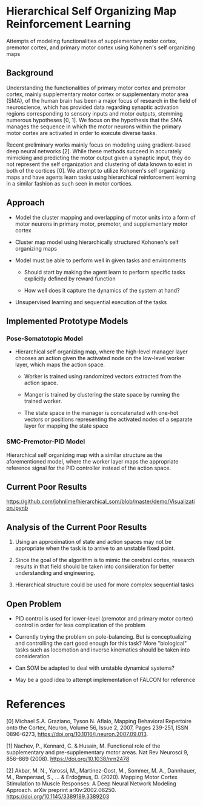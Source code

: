 
# Hierarchical Self Organizing Map Reinforcement Learning

Attempts of modeling functionalities of supplementary motor cortex, premotor cortex, and primary motor cortex using Kohonen's self organizing maps

## Background

Understanding the functionalities of primary motor cortex and premotor cortex, mainly supplementary motor cortex or supplementary motor area (SMA), of the human brain has been a major focus of research in the field of neuroscience, which has provided data regarding synaptic activation regions corresponding to sensory inputs and motor outputs, stemming numerous hypotheses [0, 1]. We focus on the hypothesis that the SMA manages the sequence in which the motor neurons within the primary motor cortex are activated in order to execute diverse tasks.

Recent preliminary works mainly focus on modeling using gradient-based deep neural networks [2]. While these methods succeed in accurately mimicking and predicting the motor output given a synaptic input, they do not represent the self organization and clustering of data known to exist in both of the cortices [0]. We attempt to utilize Kohonen's self organizing maps and have agents learn tasks using hierarchical reinforcement learning in a similar fashion as such seen in motor cortices.

## Approach

- Model the cluster mapping and overlapping of motor units into a form of motor neurons in primary motor, premotor, and supplementary motor cortex

- Cluster map model using hierarchically structured Kohonen's self organizing maps

- Model must be able to perform well in given tasks and environments

  - Should start by making the agent learn to perform specific tasks explicitly defined by reward function

  - How well does it capture the dynamics of the system at hand?

- Unsupervised learning and sequential execution of the tasks

## Implemented Prototype Models

### Pose-Somatotopic Model

- Hierarchical self organizing map, where the high-level manager layer chooses an action given the activated node on the low-level worker layer, which maps the action space.

  - Worker is trained using randomized vectors extracted from the action space.

  - Manger is trained by clustering the state space by running the trained worker.

  - The state space in the manager is concatenated with one-hot vectors or positions representing the activated nodes of a separate layer for mapping the state space

### SMC-Premotor-PID Model

Hierarchical self organizing map with a similar structure as the aforementioned model, where the worker layer maps the appropriate reference signal for the PID controller instead of the action space.

## Current Poor Results

https://github.com/johnlime/hierarchical_som/blob/master/demo/Visualization.ipynb

## Analysis of the Current Poor Results

1. Using an approximation of state and action spaces may not be appropriate when the task is to arrive to an unstable fixed point.

2. Since the goal of the algorithm is to mimic the cerebral cortex, research results in that field should be taken into consideration for better understanding and engineering.

3. Hierarchical structure could be used for more complex sequential tasks

## Open Problem

- PID control is used for lower-level (premotor and primary motor cortex) control in order for less complication of the problem

- Currently trying the problem on pole-balancing. But is conceptualizing and controlling the cart good enough for this task? More "biological" tasks such as locomotion and inverse kinematics should be taken into consideration

- Can SOM be adapted to deal with unstable dynamical systems?

- May be a good idea to attempt implementation of FALCON for reference

# References

[0] Michael S.A. Graziano, Tyson N. Aflalo,
Mapping Behavioral Repertoire onto the Cortex,
Neuron,
Volume 56, Issue 2,
2007,
Pages 239-251,
ISSN 0896-6273,
https://doi.org/10.1016/j.neuron.2007.09.013.

[1] Nachev, P., Kennard, C. & Husain, M. Functional role of the supplementary and pre-supplementary motor areas. Nat Rev Neurosci 9, 856–869 (2008). https://doi.org/10.1038/nrn2478

[2] Akbar, M. N., Yarossi, M., Martinez-Gost, M., Sommer, M. A., Dannhauer, M., Rampersad, S., ... & Erdoğmuş, D. (2020). Mapping Motor Cortex Stimulation to Muscle Responses: A Deep Neural Network Modeling Approach. arXiv preprint arXiv:2002.06250.
https://doi.org/10.1145/3389189.3389203
